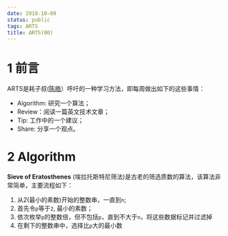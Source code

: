 ```yaml
---
date: 2018-10-09
status: public
tags: ARTS
title: ARTS(00)
---
```

# 1 前言
ARTS是耗子叔([陈皓](https://coolshell.cn/haoel)）呼吁的一种学习方法，即每周做出如下的这些事情：
- Algorithm: 研究一个算法；
- Review：阅读一篇英文技术文章；
- Tip: 工作中的一个建议；
- Share: 分享一个观点。

# 2 Algorithm
**Sieve of Eratosthenes** (埃拉托斯特尼筛法)是古老的筛选质数的算法，该算法非常简单，主要流程如下：
1. 从2(最小的素数)开始的整数串，一直到`n`;
2. 首先令`p`等于`2`, 最小的素数；
3. 依次枚举`p`的整数倍，但不包括`p`，直到不大于`n`，将这些数据标记并过滤掉
4. 在剩下的整数串中，选择比`p`大的最小数